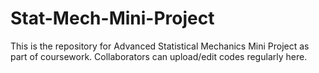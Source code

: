 # Stat-Mech-Mini-Project
This is the repository for Advanced Statistical Mechanics Mini Project as part of coursework. Collaborators can upload/edit codes regularly here.
